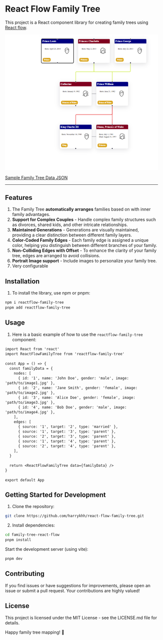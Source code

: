 # React Flow Family Tree

This project is a React component library for creating family trees using [React flow](https://github.com/xyflow/xyflow).

![Sample Family Tree](src/test/image.png)

[Sample Family Tree Data JSON](src/test/family.json)

---

## Features

1. The Family Tree **automatically arranges** families based on with inner family advantages.
2. **Support for Complex Couples** - Handle complex family structures such as divorces, shared kids, and other intricate relationships.
3. **Maintained Generations** - Generations are visually maintained, providing a clear distinction between different family layers.
4. **Color-Coded Family Edges** - Each family edge is assigned a unique color, helping you distinguish between different branches of your family.
5. **Non-Colliding Edges with Offset** - To enhance the clarity of your family tree, edges are arranged to avoid collisions.
6. **Portrait Image support** - Include images to personalize your family tree.
7. Very configurable

## Installation

1. To install the library, use npm or pnpm:

```bash
npm i reactflow-family-tree
pnpm add reactflow-family-tree
```

## Usage

1. Here is a basic example of how to use the `reactflow-family-tree` component:

```tsx
import React from 'react'
import ReactFlowFamilyTree from 'reactflow-family-tree'

const App = () => {
  const familyData = {
    nodes: [
      { id: '1', name: 'John Doe', gender: 'male', image: 'path/to/image1.jpg' },
      { id: '2', name: 'Jane Smith', gender: 'female', image: 'path/to/image2.jpg' },
      { id: '3', name: 'Alice Doe', gender: 'female', image: 'path/to/image3.jpg' },
      { id: '4', name: 'Bob Doe', gender: 'male', image: 'path/to/image4.jpg' },
    ],
    edges: [
      { source: '1', target: '2', type: 'married' },
      { source: '1', target: '3', type: 'parent' },
      { source: '2', target: '3', type: 'parent' },
      { source: '1', target: '4', type: 'parent' },
      { source: '2', target: '4', type: 'parent' },
    ],
  }

  return <ReactFlowFamilyTree data={familyData} />
}

export default App
```

## Getting Started for Development

1. Clone the repository:

```bash
git clone https://github.com/harrykhh/react-flow-family-tree.git
```

2. Install dependencies:

```bash
cd family-tree-react-flow
pnpm install
```

Start the development server (using vite):

```bash
pnpm dev
```

## Contributing

If you find issues or have suggestions for improvements, please open an issue or submit a pull request. Your contributions are highly valued!

## License

This project is licensed under the MIT License - see the LICENSE.md file for details.

Happy family tree mapping! 🌳
